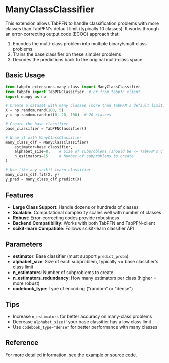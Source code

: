 # ManyClassClassifier

This extension allows TabPFN to handle classification problems with more classes than TabPFN's default limit (typically 10 classes). It works through an error-correcting output code (ECOC) approach that:

1. Encodes the multi-class problem into multiple binary/small-class problems
2. Trains the base classifier on these simpler problems
3. Decodes the predictions back to the original multi-class space

## Basic Usage

```python
from tabpfn_extensions.many_class import ManyClassClassifier
from tabpfn import TabPFNClassifier  # or from tabpfn_client
import numpy as np

# Create a dataset with many classes (more than TabPFN's default limit)
X = np.random.rand(100, 5)
y = np.random.randint(0, 20, 100)  # 20 classes

# Create the base classifier
base_classifier = TabPFNClassifier()

# Wrap it with ManyClassClassifier
many_class_clf = ManyClassClassifier(
    estimator=base_classifier,
    alphabet_size=8,    # Size of subproblems (should be <= TabPFN's class limit)
    n_estimators=15     # Number of subproblems to create
)

# Use like any scikit-learn classifier
many_class_clf.fit(X, y)
y_pred = many_class_clf.predict(X)
```

## Features

- **Large Class Support**: Handle dozens or hundreds of classes
- **Scalable**: Computational complexity scales well with number of classes
- **Robust**: Error-correcting codes provide robustness
- **Backend Compatibility**: Works with both TabPFN and TabPFN-client
- **scikit-learn Compatible**: Follows scikit-learn classifier API

## Parameters

- **estimator**: Base classifier (must support `predict_proba`)
- **alphabet_size**: Size of each subproblem, typically <= base classifier's class limit
- **n_estimators**: Number of subproblems to create
- **n_estimators_redundancy**: How many estimators per class (higher = more robust)
- **codebook_type**: Type of encoding ("random" or "dense")

## Tips

- Increase `n_estimators` for better accuracy on many-class problems
- Decrease `alphabet_size` if your base classifier has a low class limit
- Use `codebook_type="dense"` for better performance with many classes

## Reference

For more detailed information, see the [example](../../../../examples/many_class/) or [source code](../many_class_classifier.py).